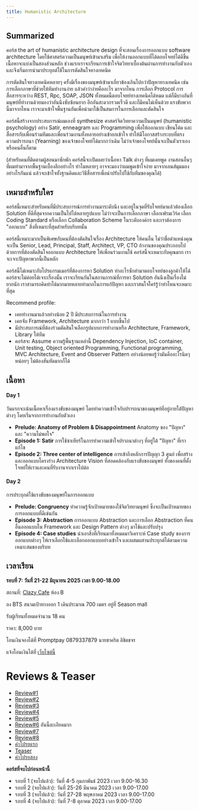 ```yaml
---
title: Humanistic Architecture
---
```


## Summarized

คอร์ส the art of humanistic architecture design ที่จะสอนเรื่องการออกแบบ software architecture โดยใช้ศาสตร์ความเป็นมนุษย์เข้ามาเสริม เพื่อให้งานออกแบบที่ได้ตอบโจทย์ได้ดีขึ้น เนื้อหาจะแบ่งเป็นสองส่วนหลัก ช่วงแรกเราจะเรียนการเข้าใจจิตวิทยาเบื้องต้นผ่านการทำงานกับตัวเอง และจึงเริ่มการนำมาประยุกต์ใช้ในการตัดสินใจทางเทคนิค

การตัดสินใจทางเทคนิคหลายๆ ครั้งมีเรื่องของมนุษย์เข้ามาเกี่ยวข้องเกินไปกว่าปัญหาทางเทคนิค เช่น การเลือกภาษาที่ช่วยให้ทีมทำงานง่าย แล้วคำว่าง่ายคืออะไร มาจากไหน การเลือก Protocol การสื่อสารระหว่าง REST, Rpc, SOAP, JSON ทั้งหมดนี้ตอบโจทย์ทางเทคนิคได้หมด แต่ก็มีบางอันที่มนุษย์ที่ทำงานด้วยมองว่าอันนึงซับซ้อนยาก อีกอันสะดวกรวดเร็วดี และก็มีคนไม่เห็นด้วย แรงขับพวกนี้มาจากไหน เราจะมาเข้าใจพื้นฐานกันเพื่อนำมาใช้เป็นสมการในการเลือกและตัดสินใจ

คอร์สนี้สร้างจากประสบการณ์ผมเองที่ synthesize ศาสตร์จิตวิทยาความเป็นมนุษย์ (humanistic psychology) อย่าง Satir, enneagram และ Programming เพื่อให้ออกแบบ เขียนโค้ด และสื่อสารกับเพื่อนร่วมทีมและเพื่อนร่วมงานทั้งหลายอย่างเข้าอกเข้าใจ ทำให้มีโอกาสสร้างระบบที่ตรงความปรารถนา (Yearning) ของเจ้าของโจทย์ได้มากกว่าเดิม ไม่ว่าเจ้าของโจทย์นั้นจะเป็นตัวเราเองหรือคนอื่นก็ตาม

(สำหรับคนที่ติดตามผู้สอนมาซักพัก คอร์สนี้จะเปิดเผยว่าเนื้อหา Talk ต่างๆ ที่ผมเคยพูด งานสอนอื่นๆ ที่ผมทำมาจากพื้นฐานเบื้องลึกอย่างไร ทำไมหลายๆ อาจจะมองว่าผมพูดเข้าใจง่าย มาจากเลนส์มุมมองอย่างไรกันแน่ แล้วจะเข้าใจทั้งฐานคิดและวิธีสื่อสารเพื่อนำปรับไปใช้กับทีมของคุณได้)

## เหมาะสำหรับใคร

คอร์สนี้เหมาะสำหรับคนที่มีประสบการณ์การทำงานมาระดับนึง และอยู่ในจุดที่รับโจทย์มาแล้วต้องเลือก Solution ที่ดีที่สุดจากความเป็นไปได้หลายรูปแบบ ไม่ว่าจะเป็นการเลือกภาษา เลือกเฟรมเวิร์ค เลือก Coding Standard หรือเลือก Collaboration Scheme ในระดับองค์กร และเราต้องการ "ออกแบบ" สิ่งที่เหมาะที่สุดสำหรับบริบทนั้น

คอร์สนี้เหมาะมากเป็นพิเศษกับคนที่ต้องตัดสินใจเรื่อง Architecture ให้คนอื่น ไม่ว่าชื่อตำแหน่งคุณจะเป็น Senior, Lead, Principal, Staff, Architect, VP, CTO ถ้างานของคุณประกอบไปด้วยการที่ต้องตัดสินใจออกแบบ Architecture ให้เพื่อนร่วมงานใช้ คอร์สนี้จะเหมาะกับคุณมาก เราจะเจาะปัญหาพวกนี้เป็นหลัก

คอร์สนี้ไม่เหมาะกับโปรแกรมเมอร์ที่ต้องการหา Solution ท่าอะไรซักท่ามาตอบโจทย์ของลูกค้าให้ได้ คอร์สจะไม่ค่อยได้เจาะเรื่องนั้น เราจะเรียนกันในสถานการณ์ที่การหา Solution อันนึงเป็นเรื่องไม่ยากนัก เราสามารถคิดท่าได้มากมายหลายท่ามากในการแก้ปัญหา และเราสนใจใคร่รู้ว่าท่าไหนจะเหมาะที่สุด

Recommend profile:

- เคยทำงานมาแล้วอย่างน้อย 2 ปี มีประสบการณ์ในการทำงาน
- เคยจับ Framework, Architecture มากกว่า 1 แบบขึ้นไป
- มีประสบการณ์ที่ต้องร่วมตัดสินใจเลือกรูปแบบการทำงานหรือ Architecture, Framework, Library ให้ทีม
- คอร์สจะ Assume ความรู้พื้นฐานเหล่านี้ Dependency Injection, IoC container, Unit testing, Object oriented Programming, Functional programming, MVC Architecture, Event and Observer Pattern อย่างน้อยพอรู้ว่ามันคืออะไรนิดๆ หน่อยๆ ไม่ต้องสันทัดมากก็ได้

## เนื้อหา

#### Day 1

วันแรกจะเน้นเนื้อหาเรื่องแรงขับของมนุษย์ โดยทำความเข้าใจกับปรารถนาของมนุษย์ที่อยู่ภายใต้ปัญหาต่างๆ โดยเริ่มจากการทำงานกับตัวเอง

- **Prelude: Anatomy of Problem & Disappointment** Anatomy ของ "ปัญหา" และ "ความไม่พอใจ"
- **Episode 1: Satir** การใช้ซาเทียร์ในการทำความเข้าใจปราถนาต่างๆ ที่อยู่ใต้ "ปัญหา" ที่เราแก้ไข
- **Episode 2: Three center of intelligence** การเข้าถึงหลักการปัญญา 3 ศูนย์ เพื่อสร้างและออกแบบโครงร่าง Architecture Vision ที่สอดคล้องกับแรงขับของมนุษย์ ทั้งของคนที่ตั้งโจทย์ให้เราและคนที่รับงานจากเราไปต่อ

#### Day 2

การประยุกต์ใช้แรงขับของมนุษย์ในการออกแบบ

- **Prelude: Congruency** ทำความรู้จักเป้าหมายของใช้จิตวิทยามนุษย์ ซึ่งจะเป็นเป้าหมายของการออกแบบที่ดีเช่นกัน
- **Episode 3: Abstraction** การออกแบบ Abstraction และการเลือก Abstraction ที่คนอื่นออกแบบใน Framework และ Design Pattern ต่างๆ มาใช้และปรับปรุง
- **Episode 4: Case studies** นำเอาสิ่งที่เรียนมาทั้งหมดมาวิเคราะห์ Case study ของการออกแบบต่างๆ ให้เราเลือกใช้และเลือกออกแบบอย่างเข้าใจ และผสมผสานประยุกต์ได้ตามความเหมาะสมของบริบท

## เวลาเรียน

**รอบที่ 7: วันที่ 21-22 มิถุนายน 2025 เวลา 9.00-18.00**

สถานที่: [Clazy Cafe](https://maps.app.goo.gl/hzxPpnwFG7gRDQtq7) ห้อง B

ลง BTS สนามเป้าทางออก 1 เดินประมาณ 700 เมตร อยู่ที่ Season mall

รับผู้เรียนทั้งหมดจำนวน 18 คน

ราคา: 8,000 บาท

โอนเงินจองได้ที่ Promptpay 0879337879 นายชาคริต ลิขิตขจร

แจ้งโอนเงินได้ที่ [เว็บไซต์นี้](https://humanarch.fly.dev/registrations/register)

# Reviews & Teaser

- [Review#1](https://www.facebook.com/kanin.kearpimy56/posts/pfbid0SK6i7N5w459WDy9xcp2mjtuUGqYJ8kjqCSfeT8wjbknsVhJZtpXdZEhWJQkM8KYBl?__cft__[0]=AZX_VxKVkYUmMMjm8AHrZrYJWlxF_Hogm53otdXqyysW3NMV0Hq9772Ta8tWHvkb6ADsWunyUbRhoqLO2XiQFeyw0vQ_FZjmEFh8I1qRGNeh5saf1zDgQo7L9q1Snrf-mII&__tn__=%2CO%2CP-R)
- [Review#2](https://www.facebook.com/Sikiryl/posts/pfbid09vXxBLsaXPTasVg4yQ3FyNQh89iRUbtDBoDV7b2QhbHgzPo5Y6mipH8Xcpj6uJUql)
- [Review#3](https://www.facebook.com/ratixoxo/posts/pfbid02QLs6E9jWYgWUyeU44TN5eqc2V2cPR5aqt9BAm2Pu4fYmPa5iMiZGNggR6fUu7sAbl)
- [Review#4](https://medium.com/@thikonwachiraarunwong/%E0%B8%9A%E0%B8%B1%E0%B8%99%E0%B8%97%E0%B8%B6%E0%B8%81-humanistic-architecture-89f73a334ff3?fbclid=IwAR2Li7ciRMztwqsvmu_C1Ut81mzS_SlXAgqLH30IZMFCzmMZiLA_Uo7cR_g)
- [Review#5](https://knowlats.dev/review-course-humanistic-software-architecture/)
- [Review#6](https://sarunyhot.medium.com/%E0%B8%9A%E0%B8%B1%E0%B8%99%E0%B8%97%E0%B8%B6%E0%B8%81%E0%B8%81%E0%B8%B2%E0%B8%A3%E0%B9%80%E0%B8%A3%E0%B8%B5%E0%B8%A2%E0%B8%99-humanistic-architecture-5a47b0b488e5) อันนี้ละเอียดมาก
- [Review#7](https://naiwaen.debuggingsoft.com/2023/03/%e0%b8%9a%e0%b8%b1%e0%b8%99%e0%b8%97%e0%b8%b6%e0%b8%81-humanistic-software-architecture/?fbclid=IwAR1OdnaqfoM7rbtB7WtTJZpTZTmrJgIvnfgYrdyaYnQLuiPKhPm_EDZnT34)
- [Review#8](https://www.facebook.com/natechawin.suthison/posts/pfbid02KFuwPWHooJS4fm3T1A8ZPGgXH4y1eUqgtow2dSmBAamVKMiqnZKgYVNQaupz9ctxl)
- [คำโปรยแรก](https://www.facebook.com/chakrit.likitkhajorn/posts/pfbid02UETwFp5SptBqWr14EXpVn5yGGsrXQrgFhZr2QhpKH8Bo9us35W8u1NSsy6QwGEkxl?__cft__[0]=AZXS11dgQsmKjc-UOjjJxMAZp9u8LVLqACCAKD2WJlcwNH00-jzor8QJl8abLWObMtQa5GdjxwmMi7MrsTrp_cvuaMnCRLmGuOz4HEpZbUVc3VJKmxq0ZEe3ceJt9z0q_uI&__tn__=%2CO%2CP-R)
- [Teaser](https://www.facebook.com/chakrit.likitkhajorn/posts/pfbid02XWvnJVyVk5AXMB9yQ9vfKUNZdRGahUCxYa2uNuyPRp1zGoAZM1gFidFBX3Mj8Ccql)
- [คำโปรยสอง](https://www.facebook.com/chakrit.likitkhajorn/posts/pfbid0nEWpLYF3URBMAUWStpwPL92KvKxMiyL9ZzPv2g1Be14K6uqJxRDhzRX4Ybxj9bVal)

**คอร์สที่จบไปก่อนหน้านี้**

- รอบที่ 1 (จบไปแล้ว): วันที่ 4-5 กุมภาพันธ์ 2023 เวลา 9.00-16.30
- รอบที่ 2 (จบไปแล้ว): วันที่ 25-26 มีนาคม 2023 เวลา 9.00-17.00
- รอบที่ 3 (จบไปแล้ว): วันที่ 27-28 พฤษภาคม 2023 เวลา 9.00-17.00
- รอบที่ 4 (จบไปแล้ว): วันที่ 7-8 ตุลาคม 2023 เวลา 9.00-17.00
